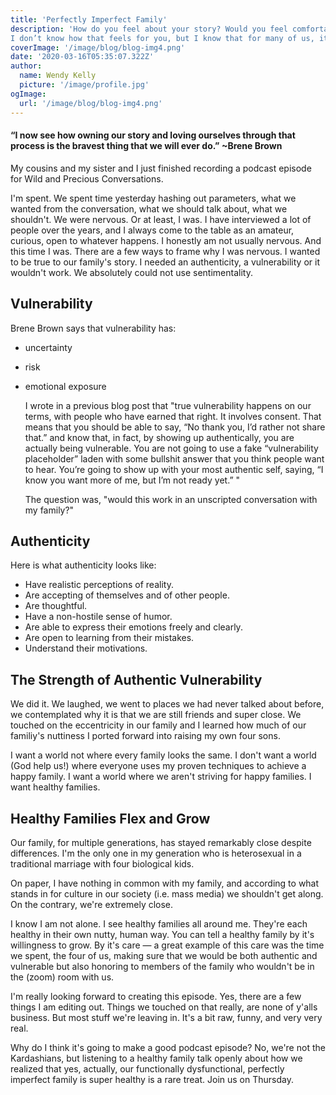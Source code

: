 ```yaml
---
title: 'Perfectly Imperfect Family'
description: 'How do you feel about your story? Would you feel comfortable telling a version of your story where you show up as the hero? And not some post modern dystopian anti-hero, but a solid, old-school, Joan of Arc or Lancelot kind?
I don’t know how that feels for you, but I know that for many of us, it’s not easy to see ourselves as the gorgeous hero of our “one wild and precious life”.'
coverImage: '/image/blog/blog-img4.png'
date: '2020-03-16T05:35:07.322Z'
author:
  name: Wendy Kelly
  picture: '/image/profile.jpg'
ogImage:
  url: '/image/blog/blog-img4.png'
---
```


#### “I now see how owning our story and loving ourselves through that process is the bravest thing that we will ever do.” ~Brene Brown

My cousins and my sister and I just finished recording a podcast episode for Wild and Precious Conversations.

I'm spent. We spent time yesterday hashing out parameters, what we wanted from the conversation, what we should talk about, what we shouldn't.
We were nervous. Or at least, I was. I have interviewed a lot of people over the years, and I always come to the table as an amateur, curious, open to whatever happens. I honestly am not usually nervous.
And this time I was. There are a few ways to frame why I was nervous. I wanted to be true to our family's story. I needed an authenticity, a vulnerability or it wouldn't work. We absolutely could not use sentimentality.

## Vulnerability

Brene Brown says that vulnerability has:

- uncertainty
- risk
- emotional exposure

  I wrote in a previous blog post that "true vulnerability happens on our terms, with people who have earned that right. It involves consent.
  That means that you should be able to say, “No thank you, I’d rather not share that.” and know that, in fact, by showing up authentically, you are actually being vulnerable. You are not going to use a fake “vulnerability placeholder” laden with some bullshit answer that you think people want to hear. You’re going to show up with your most authentic self, saying, “I know you want more of me, but I’m not ready yet.” "

  The question was, "would this work in an unscripted conversation with my family?"

## Authenticity

Here is what authenticity looks like:

- Have realistic perceptions of reality.
- Are accepting of themselves and of other people.
- Are thoughtful.
- Have a non-hostile sense of humor.
- Are able to express their emotions freely and clearly.
- Are open to learning from their mistakes.
- Understand their motivations.

## The Strength of Authentic Vulnerability

We did it. We laughed, we went to places we had never talked about before, we contemplated why it is that we are still friends and super close. We touched on the eccentricity in our family and I learned how much of our familiy's nuttiness I ported forward into raising my own four sons.

I want a world not where every family looks the same. I don't want a world (God help us!) where everyone uses my proven techniques to achieve a happy family. I want a world where we aren't striving for happy families. I want healthy families.

## Healthy Families Flex and Grow

Our family, for multiple generations, has stayed remarkably close despite differences. I'm the only one in my generation who is heterosexual in a traditional marriage with four biological kids.

On paper, I have nothing in common with my family, and according to what stands in for culture in our society (i.e. mass media) we shouldn't get along. On the contrary, we're extremely close.

I know I am not alone. I see healthy families all around me. They're each healthy in their own nutty, human way. You can tell a healthy family by it's willingness to grow. By it's care — a great example of this care was the time we spent, the four of us, making sure that we would be both authentic and vulnerable but also honoring to members of the family who wouldn't be in the (zoom) room with us.

I'm really looking forward to creating this episode. Yes, there are a few things I am editing out. Things we touched on that really, are none of y'alls business. But most stuff we're leaving in. It's a bit raw, funny, and very very real.

Why do I think it's going to make a good podcast episode? No, we're not the Kardashians, but listening to a healthy family talk openly about how we realized that yes, actually, our functionally dysfunctional, perfectly imperfect family is super healthy is a rare treat. Join us on Thursday.

